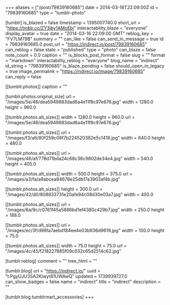 +++
aliases = ["/post/79839160685"]
date = 2014-03-16T22:09:00Z
id = "79839160685"
type = "tumblr-photo"

[tumblr]
is_blazed = false
timestamp = 1395007740.0
short_url = "https://tmblr.co/ZY3jby1AMoEbj"
interactability_blaze = "everyone"
display_avatar = true
date = "2014-03-16 22:09:00 GMT"
reblog_key = "FV7LM79B"
summary = ""
can_like = false
can_send_in_message = true
id = 79839160685.0
post_url = "https://indirect.io/post/79839160685"
can_reblog = false
state = "published"
type = "photo"
can_blaze = false
note_count = 0.0
caption = ""
is_blocks_post_format = false
slug = ""
format = "markdown"
interactability_reblog = "everyone"
blog_name = "indirect"
id_string = "79839160685"
is_blaze_pending = false
should_open_in_legacy = true
image_permalink = "https://indirect.io/image/79839160685"
can_reply = false

[[tumblr.photos]]
caption = ""

[tumblr.photos.original_size]
url = "/images/5e/46/dea5949883dad6a4e11f8c97e676.jpg"
width = 1280.0
height = 960.0

[[tumblr.photos.alt_sizes]]
width = 1280.0
height = 960.0
url = "/images/5e/46/dea5949883dad6a4e11f8c97e676.jpg"

[[tumblr.photos.alt_sizes]]
url = "/images/f3/a6/80f259c08f7b224520382e5c1418.jpg"
width = 640.0
height = 480.0

[[tumblr.photos.alt_sizes]]
url = "/images/46/af/778d71bda24c68c36c9602de34e4.jpg"
width = 540.0
height = 405.0

[[tumblr.photos.alt_sizes]]
width = 500.0
height = 375.0
url = "/images/a3/fa/a9abcea94676e25db17a3903af4b.jpg"

[[tumblr.photos.alt_sizes]]
height = 300.0
url = "/images/42/d0/808833731e20afe94c08d30e03a7.jpg"
width = 400.0

[[tumblr.photos.alt_sizes]]
url = "/images/6a/9c/c0761f45a5886bd1ef4380c429b7.jpg"
width = 250.0
height = 188.0

[[tumblr.photos.alt_sizes]]
url = "/images/ec/3f/d98fa7aebd184ee4e03b936d9619.jpg"
width = 100.0
height = 75.0

[[tumblr.photos.alt_sizes]]
width = 75.0
height = 75.0
url = "/images/4c/45/f218227885f09c032c65d2514c62.jpg"

[tumblr.reblog]
comment = ""
tree_html = ""

[tumblr.blog]
url = "https://indirect.io/"
uuid = "t:PgyUJU3SA2Klwyt81UWAwQ"
updated = 1739939727.0
can_show_badges = false
name = "indirect"
title = "indirect"
description = ""

[tumblr.blog.tumblrmart_accessories]
+++
